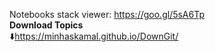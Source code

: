Notebooks stack viewer: https://goo.gl/5sA6Tp  
**Download Topics**  
:arrow_down:https://minhaskamal.github.io/DownGit/
